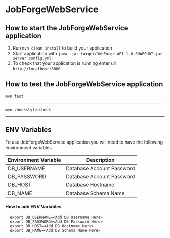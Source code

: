 # JobForgeWebService #

How to start the JobForgeWebService application
---

1. Run `mvn clean install` to build your application
1. Start application with `java -jar target/JobForge-API-1.0-SNAPSHOT.jar server config.yml`
1. To check that your application is running enter url `http://localhost:8080`

How to test the JobForgeWebService application
---
`mvn test`

---
`mvn checkstyle:check`

---
ENV Variables
--- 
To use JobForgeWebService application you will need to have the following environment variables

| Environment Variable         | Description                                      |
|------------------------------|--------------------------------------------------|
| DB_USERNAME                  | Database Account Password                        |
| DB_PASSWORD                  | Database Account Password                        |
| DB_HOST                      | Database Hostname                                |
| DB_NAME                      | Database Schema Name                             |

#### How to add ENV Variables

```shell
  export DB_USERNAME=<Add DB Username Here>  
  export DB_PASSWORD=<Add DB Password Here>  
  export DB_HOST=<Add DB Hostname Here>  
  export DB_NAME=<Add DB Schema Name Here>  
 
``` 

